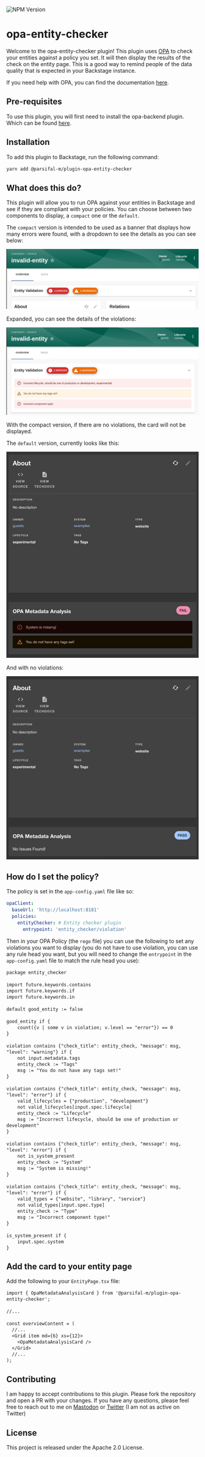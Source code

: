 ![NPM Version](https://img.shields.io/npm/v/%40parsifal-m%2Fplugin-opa-entity-checker?logo=npm)

# opa-entity-checker

Welcome to the opa-entity-checker plugin! This plugin uses [OPA](https://github.com/open-policy-agent/opa) to check your entities against a policy you set. It will then display the results of the check on the entity page. This is a good way to remind people of the data quality that is expected in your Backstage instance.

If you need help with OPA, you can find the documentation [here](https://www.openpolicyagent.org/docs/latest/).

## Pre-requisites

To use this plugin, you will first need to install the opa-backend plugin. Which can be found [here](../backstage-opa-backend/README.md).

## Installation

To add this plugin to Backstage, run the following command:

```bash
yarn add @parsifal-m/plugin-opa-entity-checker
```

## What does this do?

This plugin will allow you to run OPA against your entities in Backstage and see if they are compliant with your policies. You can choose between two components to display, a `compact` one or the `default`.

The `compact` version is intended to be used as a banner that displays how many errors were found, with a dropdown to see the details as you can see below:

![Compact MetaData Card Violations Closed](../../docs/assets/card-compact-closed.png)

Expanded, you can see the details of the violations:

![Compact MetaData Card Violations Open](../../docs/assets/card-compact-opened.png)

With the compact version, if there are no violations, the card will not be displayed.

The `default` version, currently looks like this:

![MetaData Card Violations](../../docs/assets/card1.png)

And with no violations:

![MetaData Card No Violations](../../docs/assets/card2.png)

## How do I set the policy?

The policy is set in the `app-config.yaml` file like so:

```yaml
opaClient:
  baseUrl: 'http://localhost:8181'
  policies:
    entityChecker: # Entity checker plugin
      entrypoint: 'entity_checker/violation'
```

Then in your OPA Policy (the `rego` file) you can use the following to set any violations you want to display (you do not have to use violation, you can use any rule head you want, but you will need to change the `entrypoint` in the `app-config.yaml` file to match the rule head you use):

```rego
package entity_checker

import future.keywords.contains
import future.keywords.if
import future.keywords.in

default good_entity := false

good_entity if {
	count({v | some v in violation; v.level == "error"}) == 0
}

violation contains {"check_title": entity_check, "message": msg, "level": "warning"} if {
	not input.metadata.tags
	entity_check := "Tags"
	msg := "You do not have any tags set!"
}

violation contains {"check_title": entity_check, "message": msg, "level": "error"} if {
	valid_lifecycles = {"production", "development"}
	not valid_lifecycles[input.spec.lifecycle]
	entity_check := "Lifecycle"
	msg := "Incorrect lifecycle, should be one of production or development"
}

violation contains {"check_title": entity_check, "message": msg, "level": "error"} if {
	not is_system_present
	entity_check := "System"
	msg := "System is missing!"
}

violation contains {"check_title": entity_check, "message": msg, "level": "error"} if {
	valid_types = {"website", "library", "service"}
	not valid_types[input.spec.type]
	entity_check := "Type"
	msg := "Incorrect component type!"
}

is_system_present if {
	input.spec.system
}
```

## Add the card to your entity page

Add the following to your `EntityPage.tsx` file:

```tsx
import { OpaMetadataAnalysisCard } from '@parsifal-m/plugin-opa-entity-checker';

//...

const overviewContent = (
  //...
  <Grid item md={6} xs={12}>
    <OpaMetadataAnalysisCard />
  </Grid>
  //...
);
```

## Contributing

I am happy to accept contributions to this plugin. Please fork the repository and open a PR with your changes. If you have any questions, please feel free to reach out to me on [Mastodon](https://hachyderm.io/@parcifal) or [Twitter](https://twitter.com/_PeterM_) (I am not as active on Twitter)

## License

This project is released under the Apache 2.0 License.
